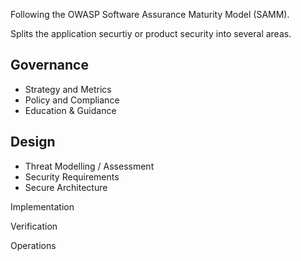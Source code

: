 Following the OWASP Software Assurance Maturity Model (SAMM).

Splits the application securtiy or product security into several areas.

## Governance
- Strategy and Metrics
- Policy and Compliance
- Education & Guidance

## Design
- Threat Modelling / Assessment
- Security Requirements
- Secure Architecture

Implementation

Verification

Operations